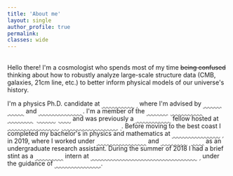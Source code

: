```yaml
---
title: 'About me'
layout: single
author_profile: true
permalink:
classes: wide
---
```

\
Hello there! I'm a cosmologist who spends most of my time ~~being confused~~ thinking about how to robustly analyze large-scale structure data (CMB, galaxies, 21cm line, etc.) to better inform physical models of our universe's history. 

I'm a physics Ph.D. candidate at <a href="https://www.berkeley.edu/" style="color: white; text-decoration: wavy underline gray">UC Berkeley</a> where I'm advised by <a href="https://w.astro.berkeley.edu/~mwhite/" style="color: white; text-decoration: wavy underline gray">Martin White</a> and <a href="https://sferraro.lbl.gov/" style="color: white; text-decoration: wavy underline gray">Simone Ferraro</a>. 
I'm a member of the <a href="https://bccp.berkeley.edu/people/" style="color: white; text-decoration: wavy underline gray">Berkeley Center for Cosmological Physics</a> and was previously a <a href="https://science.osti.gov/wdts/scgsr" style="color: white; text-decoration: wavy underline gray">DOE SCGSR</a> fellow hosted at <a href="https://www.lbl.gov/" style="color: white; text-decoration: wavy underline gray">Lawrence Berkeley National Laboratory</a>.
Before moving to the best coast I completed my bachelor's in physics and mathematics at <a href="https://www.cornell.edu/" style="color: white; text-decoration: wavy underline gray">Cornell University</a> in 2019, where I worked under <a href="https://www.classe.cornell.edu/~mdn49/" style="color: white; text-decoration: wavy underline gray">Michael Niemack</a> and <a href="https://evevavagiakis.com/" style="color: white; text-decoration: wavy underline gray">Eve Vavagiakis</a> as an undergraduate research assistant. 
During the summer of 2018 I had a brief stint as a <a href="https://science.osti.gov/wdts/suli" style="color: white; text-decoration: wavy underline gray">DOE SULI</a> intern at <a href="https://www6.slac.stanford.edu/" style="color: white; text-decoration: wavy underline gray">SLAC National Accelerator Laboratory</a> under the guidance of <a href="https://profiles.stanford.edu/hirohisa-tanaka" style="color: white; text-decoration: wavy underline gray">Hirohisa Tanaka</a>. 
